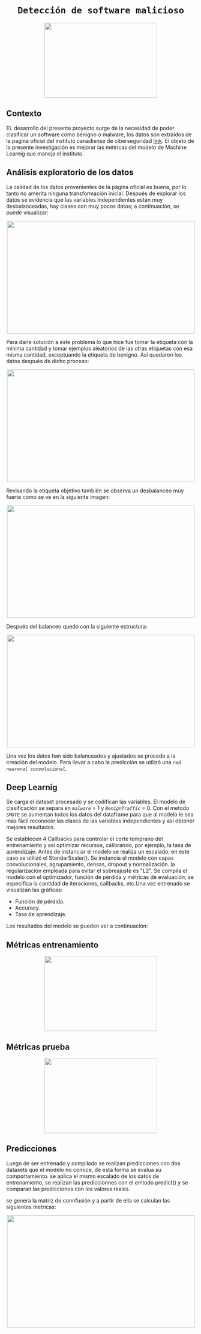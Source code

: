 # <h1 align="center">**`Detección de software malicioso`** <br> </h1>

<p align="center">
<img src="https://github.com/NestorSaenz/deteccion_software_malicioso/blob/main/imagenes/Malware-que-afecta-a-Mac-detectado-00.jpg"  width="300" height="200" >
</p>

## **Contexto**

EL desarrollo del presente proyecto surge de la necesidad de poder clasificar un software como benigno o malware, los datos son extraídos de la pagina oficial del instituto canadiense de ciberseguridad [link](https://www.unb.ca/cic/datasets/iotdataset-2023.html). El objeto de la presente investigación es mejorar las métricas del modelo de Machine Learnig que maneja el instituto.

## **Análisis exploratorio de los datos**

La calidad de los datos provenientes de la página oficial es buena, por lo tanto no amerita ninguna transformación inicial. Después de explorar los datos se evidencia que las variables independientes estan muy desbalanceadas, hay clases con muy pocos datos; a continuación, se puede visualizar: <p align="center">
<img src="https://github.com/NestorSaenz/deteccion_software_malicioso/blob/main/imagenes/Captura%20de%20pantalla%202024-05-28%20004828.png"  width="500" height="300" >
</p>

Para darle solución a este problema lo que hice fue tomar la etiqueta con la mínima cantidad y tomar ejemplos aleatorios de las otras etiquetas con esa misma cantidad, exceptuando la etiqueta de benigno. Así quedaron los datos después de dicho proceso:
<p align="center">
<img src="https://github.com/NestorSaenz/deteccion_software_malicioso/blob/main/imagenes/etiquetas_balanceado.png"  width="500" height="300" >
</p>

Revisando la etiqueta objetivo también se observa un desbalanceo muy fuerte como se ve en la siguiente imagen:
<p align="center">
<img src="https://github.com/NestorSaenz/deteccion_software_malicioso/blob/main/imagenes/target_desbalanceado.png"  width="500" height="300" >
</p>

Después del balanceo quedó con la siguiente estructura:
<p align="center">
<img src="https://github.com/NestorSaenz/deteccion_software_malicioso/blob/main/imagenes/tarjet_balanceado.png"  width="500" height="300" >
</p>

Una vez los datos han sido balanceados y ajustados se procede a la creación del modelo. Para llevar a cabo la predicción se utilizó una *`red neuronal convolucional`.*

## **Deep Learnig**
Se carga el dataset procesado y se codifican las variables. El modelo de clasificación se separa en *`malware`* = 1 y *`BenignTraffic`* = 0. Con el metodo *`SMOTE`* se aumentan todos los datos del dataframe para que al modelo le sea más fácil reconocer las clases de las variables independientes y así obtener mejores resultados.

Se establecen 4 Callbacks para controlar el corte temprano del entrenamiento y así optimizar recursos, calibrando, por ejemplo, la tasa de aprendizaje. Antes de instanciar el modelo se realiza un escalado; en este caso se utilizó el StandarScaler(). Se instancia el modelo con capas convolucionales, agrupamiento, densas, dropout y normalización. la regularización empleada para evitar el sobreajuste es "L2". Se compila el modelo con el optimizador, función de pérdida y métricas de evaluación; se especifica la cantidad de iteraciones, callbacks, etc.Una vez entrenado se visualizan las gráficas:

* Función de pérdida.
* Accuracy.
* Tasa de aprendizaje.

Los resultados del modelo se pueden ver a continuación:

## Métricas entrenamiento
<p align="center">
<img src="https://github.com/NestorSaenz/deteccion_software_malicioso/blob/main/imagenes/metricas_entrenamiento.png"  width="300" height="200" >
</p>

## Métricas prueba
<p align="center">
<img src="https://github.com/NestorSaenz/deteccion_software_malicioso/blob/main/imagenes/metricas_prueba.png"  width="300" height="200" >
</p>

## Predicciones
Luego de ser entrenado y compilado se realizan predicciones con dos datasets que el modelo no conoce, de esta forma se evalua su comportamiento. se aplica el mismo escalado de los datos de entrenamiento, se realizan las prediccionnes con el emtodo predict() y se comparan las predicciones con los valores reales.

se genera la matriz de connfusión y a partir de ella se calculan las siguientes metricas:
<p align="center">
<img src="https://github.com/NestorSaenz/deteccion_software_malicioso/blob/main/imagenes/tarjet_balanceado.png"  width="500" height="300" >
</p>

